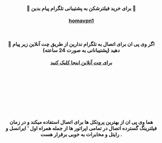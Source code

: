<div id="vip"> <center> <h3 > <b> 
🔴 برای خرید فیلترشکن به پشتیبانی تلگرام پیام بدین 🚀
  <br>  <br>
<a href="https://t.me/homavpn1"  target="_blank">homavpn1</a>

 

  <br>  <br> 
  🔵 اگر وی پی ان برای اتصال به تلگرام ندارین از طریق چت آنلاین زیر پیام دهید (پشتیبانانی به صورت 24 ساعته)
  <br>  <br> 
<a href="https://go.crisp.chat/chat/embed/?website_id=023a0186-2742-4b3a-b1e6-844f8138c5bc"   target="_blank"> برای چت آنلاین اینجا کلیک کنید </a>
 <br>  <br> 
  
  <br> <br> 

  <br> <br> <br> <br> 
هما وی پی ان از بهترین پروتکل ها برای اتصال استفاده میکند و در زمان فیلترینگ گسترده اتصال در تمامی اپراتور ها از جمله همراه اول ٬ ایرانسل و رایتل و مخابرات به خوبی برقرار هست .




</b>  </h3> </center>
</div>
